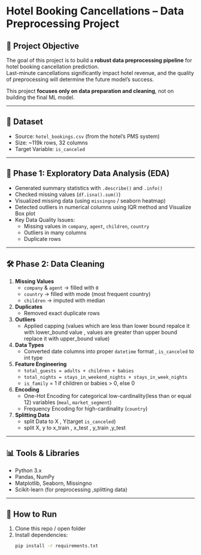 # Hotel Booking Cancellations – Data Preprocessing Project

## 📌 Project Objective

The goal of this project is to build a **robust data preprocessing pipeline** for hotel booking cancellation prediction.  
Last-minute cancellations significantly impact hotel revenue, and the quality of preprocessing will determine the future model’s success.

This project **focuses only on data preparation and cleaning**, not on building the final ML model.

---

## 📂 Dataset

- Source: `hotel_bookings.csv` (from the hotel’s PMS system)
- Size: ~119k rows, 32 columns
- Target Variable: `is_canceled`

---

## 🔎 Phase 1: Exploratory Data Analysis (EDA)

- Generated summary statistics with `.describe()` and `.info()`
- Checked missing values (`df.isna().sum()`)
- Visualized missing data (using `missingno` / seaborn heatmap)
- Detected outliers in numerical columns using IQR method and Visualize Box plot
- Key Data Quality Issues:
  - Missing values in `company`, `agent`, `children`, `country`
  - Outliers in many columns
  - Duplicate rows

---

## 🛠 Phase 2: Data Cleaning

1. **Missing Values**
   - `company` & `agent` → filled with `0`
   - `country` → filled with mode (most frequent country)
   - `children` → imputed with median
2. **Duplicates**
   - Removed exact duplicate rows
3. **Outliers**
   - Applied capping (values which are less than lower bound repalce it with lower_bound value , values are greater than upper bound replace it with upper_bound value)
4. **Data Types**
   - Converted date columns into proper `datetime` format , `is_canceled` to int type
5. **Feature Engineering**
   - `total_guests = adults + children + babies`
   - `total_nights = stays_in_weekend_nights + stays_in_week_nights`
   - `is_family` = 1 if children or babies > 0, else 0
6. **Encoding**
   - One-Hot Encoding for categorical low-cardinality(less than or equal 12) variables (`meal`, `market_segment`)
   - Frequency Encoding for high-cardinality (`country`)
7. **Splitting Data**
   - split Data to X , Y(target `is_canceled`)
   - split X, y to x_train , x_test , y_train ,y_test

---

## 📊 Tools & Libraries

- Python 3.x
- Pandas, NumPy
- Matplotlib, Seaborn, Missingno
- Scikit-learn (for preprocessing ,splitting data)

---

## 🚀 How to Run

1. Clone this repo / open folder
2. Install dependencies:
   ```bash
   pip install -r requirements.txt
   ```
